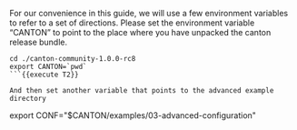 For our convenience in this guide, we will use a few environment variables to refer to a set of directions. Please set the environment variable “CANTON” to point to the place where you have unpacked the canton release bundle.

```
cd ./canton-community-1.0.0-rc8
export CANTON=`pwd`
```{{execute T2}}

And then set another variable that points to the advanced example directory

```
export CONF="$CANTON/examples/03-advanced-configuration"
```{{execute T2}}
